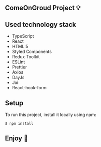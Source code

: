 ## ComeOnGroud Project 💡

## Used technology stack

* TypeScript
* React
* HTML 5
* Styled Components
* Redux-Toolkit
* ESLint
* Prettier
* Axios
* DayJs
* Joi
* React-hook-form



## Setup
To run this project, install it locally using npm:

```
$ npm install
```

## Enjoy 🙌
